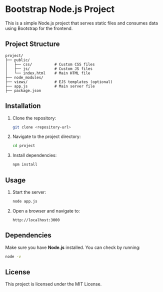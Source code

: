 # Bootstrap Node.js Project

This is a simple Node.js project that serves static files and consumes data using Bootstrap for the frontend.

## Project Structure
```
project/
├── public/
│   ├── css/          # Custom CSS files
│   ├── js/           # Custom JS files
│   └── index.html    # Main HTML file
├── node_modules/
├── views/            # EJS templates (optional)
├── app.js            # Main server file
├── package.json
```

## Installation
1. Clone the repository:
   ```sh
   git clone <repository-url>
   ```
2. Navigate to the project directory:
   ```sh
   cd project
   ```
3. Install dependencies:
   ```sh
   npm install
   ```

## Usage
1. Start the server:
   ```sh
   node app.js
   ```
2. Open a browser and navigate to:
   ```
   http://localhost:3000
   ```

## Dependencies
Make sure you have **Node.js** installed. You can check by running:
```sh
node -v
```

## License
This project is licensed under the MIT License.

